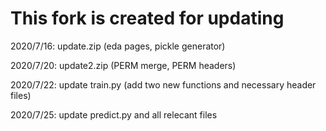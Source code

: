 # This fork is created for updating

2020/7/16: update.zip (eda pages, pickle generator)

2020/7/20: update2.zip (PERM merge, PERM headers)

2020/7/22: update train.py (add two new functions and necessary header files)

2020/7/25: update predict.py and all relecant files
